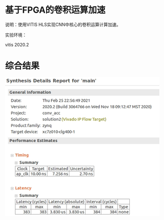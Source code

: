 # 基于FPGA的卷积运算加速
说明：使用VITIS HLS实现CNN中核心的卷积运算计算加速。

实验环境：

vitis 2020.2

# 综合结果
![image](https://github.com/yobuwen/hello-one/blob/main/image/%E4%BC%98%E5%8C%96solution1.jpg)
